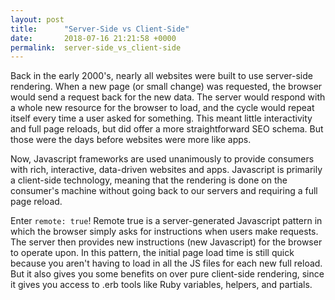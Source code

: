 ```yaml
---
layout: post
title:      "Server-Side vs Client-Side"
date:       2018-07-16 21:21:58 +0000
permalink:  server-side_vs_client-side
---
```



Back in the early 2000's, nearly all websites were built to use server-side rendering. When a new page (or small change) was requested, the browser would send a request back for the new data. The server would respond with a whole new resource for the browser to load, and the cycle would repeat itself every time a user asked for something. This meant little interactivity and full page reloads, but did offer a more straightforward SEO schema. But those were the days before websites were more like apps. 

Now, Javascript frameworks are used unanimously to provide consumers with rich, interactive, data-driven websites and apps. Javascript is primarily a client-side technology, meaning that the rendering is done on the consumer's machine without going back to our servers and requiring a full page reload. 

Enter ```remote: true```! Remote true is a server-generated Javascript pattern in which the browser simply asks for instructions when users make requests. The server then provides new instructions (new Javascript) for the browser to operate upon. In this pattern, the initial page load time is still quick because you aren't having to load in all the JS files for each new full reload. But it also gives you some benefits on over pure client-side rendering, since it gives you access to .erb tools like Ruby variables, helpers, and partials.




